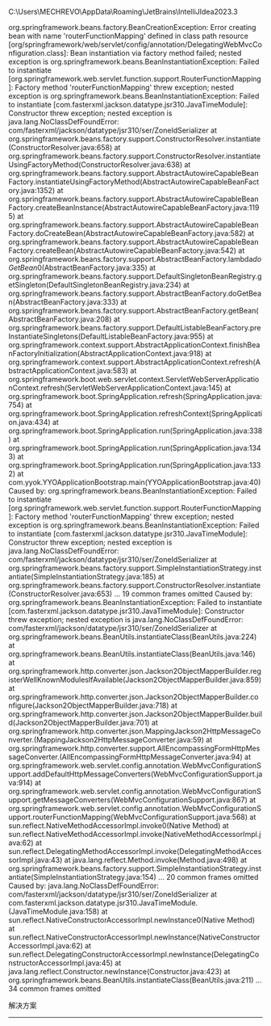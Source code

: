 C:\Users\MECHREVO\AppData\Roaming\JetBrains\IntelliJIdea2023.3





org.springframework.beans.factory.BeanCreationException: Error creating bean with name 'routerFunctionMapping' defined in class path resource [org/springframework/web/servlet/config/annotation/DelegatingWebMvcConfiguration.class]: Bean instantiation via factory method failed; nested exception is org.springframework.beans.BeanInstantiationException: Failed to instantiate [org.springframework.web.servlet.function.support.RouterFunctionMapping]: Factory method 'routerFunctionMapping' threw exception; nested exception is org.springframework.beans.BeanInstantiationException: Failed to instantiate [com.fasterxml.jackson.datatype.jsr310.JavaTimeModule]: Constructor threw exception; nested exception is java.lang.NoClassDefFoundError: com/fasterxml/jackson/datatype/jsr310/ser/ZoneIdSerializer
at org.springframework.beans.factory.support.ConstructorResolver.instantiate(ConstructorResolver.java:658)
at org.springframework.beans.factory.support.ConstructorResolver.instantiateUsingFactoryMethod(ConstructorResolver.java:638)
at org.springframework.beans.factory.support.AbstractAutowireCapableBeanFactory.instantiateUsingFactoryMethod(AbstractAutowireCapableBeanFactory.java:1352)
at org.springframework.beans.factory.support.AbstractAutowireCapableBeanFactory.createBeanInstance(AbstractAutowireCapableBeanFactory.java:1195)
at org.springframework.beans.factory.support.AbstractAutowireCapableBeanFactory.doCreateBean(AbstractAutowireCapableBeanFactory.java:582)
at org.springframework.beans.factory.support.AbstractAutowireCapableBeanFactory.createBean(AbstractAutowireCapableBeanFactory.java:542)
at org.springframework.beans.factory.support.AbstractBeanFactory.lambda$doGetBean$0(AbstractBeanFactory.java:335)
at org.springframework.beans.factory.support.DefaultSingletonBeanRegistry.getSingleton(DefaultSingletonBeanRegistry.java:234)
at org.springframework.beans.factory.support.AbstractBeanFactory.doGetBean(AbstractBeanFactory.java:333)
at org.springframework.beans.factory.support.AbstractBeanFactory.getBean(AbstractBeanFactory.java:208)
at org.springframework.beans.factory.support.DefaultListableBeanFactory.preInstantiateSingletons(DefaultListableBeanFactory.java:955)
at org.springframework.context.support.AbstractApplicationContext.finishBeanFactoryInitialization(AbstractApplicationContext.java:918)
at org.springframework.context.support.AbstractApplicationContext.refresh(AbstractApplicationContext.java:583)
at org.springframework.boot.web.servlet.context.ServletWebServerApplicationContext.refresh(ServletWebServerApplicationContext.java:145)
at org.springframework.boot.SpringApplication.refresh(SpringApplication.java:754)
at org.springframework.boot.SpringApplication.refreshContext(SpringApplication.java:434)
at org.springframework.boot.SpringApplication.run(SpringApplication.java:338)
at org.springframework.boot.SpringApplication.run(SpringApplication.java:1343)
at org.springframework.boot.SpringApplication.run(SpringApplication.java:1332)
at com.yyok.YYOApplicationBootstrap.main(YYOApplicationBootstrap.java:40)
Caused by: org.springframework.beans.BeanInstantiationException: Failed to instantiate [org.springframework.web.servlet.function.support.RouterFunctionMapping]: Factory method 'routerFunctionMapping' threw exception; nested exception is org.springframework.beans.BeanInstantiationException: Failed to instantiate [com.fasterxml.jackson.datatype.jsr310.JavaTimeModule]: Constructor threw exception; nested exception is java.lang.NoClassDefFoundError: com/fasterxml/jackson/datatype/jsr310/ser/ZoneIdSerializer
at org.springframework.beans.factory.support.SimpleInstantiationStrategy.instantiate(SimpleInstantiationStrategy.java:185)
at org.springframework.beans.factory.support.ConstructorResolver.instantiate(ConstructorResolver.java:653)
... 19 common frames omitted
Caused by: org.springframework.beans.BeanInstantiationException: Failed to instantiate [com.fasterxml.jackson.datatype.jsr310.JavaTimeModule]: Constructor threw exception; nested exception is java.lang.NoClassDefFoundError: com/fasterxml/jackson/datatype/jsr310/ser/ZoneIdSerializer
at org.springframework.beans.BeanUtils.instantiateClass(BeanUtils.java:224)
at org.springframework.beans.BeanUtils.instantiateClass(BeanUtils.java:146)
at org.springframework.http.converter.json.Jackson2ObjectMapperBuilder.registerWellKnownModulesIfAvailable(Jackson2ObjectMapperBuilder.java:859)
at org.springframework.http.converter.json.Jackson2ObjectMapperBuilder.configure(Jackson2ObjectMapperBuilder.java:718)
at org.springframework.http.converter.json.Jackson2ObjectMapperBuilder.build(Jackson2ObjectMapperBuilder.java:701)
at org.springframework.http.converter.json.MappingJackson2HttpMessageConverter.<init>(MappingJackson2HttpMessageConverter.java:59)
at org.springframework.http.converter.support.AllEncompassingFormHttpMessageConverter.<init>(AllEncompassingFormHttpMessageConverter.java:94)
at org.springframework.web.servlet.config.annotation.WebMvcConfigurationSupport.addDefaultHttpMessageConverters(WebMvcConfigurationSupport.java:914)
at org.springframework.web.servlet.config.annotation.WebMvcConfigurationSupport.getMessageConverters(WebMvcConfigurationSupport.java:867)
at org.springframework.web.servlet.config.annotation.WebMvcConfigurationSupport.routerFunctionMapping(WebMvcConfigurationSupport.java:568)
at sun.reflect.NativeMethodAccessorImpl.invoke0(Native Method)
at sun.reflect.NativeMethodAccessorImpl.invoke(NativeMethodAccessorImpl.java:62)
at sun.reflect.DelegatingMethodAccessorImpl.invoke(DelegatingMethodAccessorImpl.java:43)
at java.lang.reflect.Method.invoke(Method.java:498)
at org.springframework.beans.factory.support.SimpleInstantiationStrategy.instantiate(SimpleInstantiationStrategy.java:154)
... 20 common frames omitted
Caused by: java.lang.NoClassDefFoundError: com/fasterxml/jackson/datatype/jsr310/ser/ZoneIdSerializer
at com.fasterxml.jackson.datatype.jsr310.JavaTimeModule.<init>(JavaTimeModule.java:158)
at sun.reflect.NativeConstructorAccessorImpl.newInstance0(Native Method)
at sun.reflect.NativeConstructorAccessorImpl.newInstance(NativeConstructorAccessorImpl.java:62)
at sun.reflect.DelegatingConstructorAccessorImpl.newInstance(DelegatingConstructorAccessorImpl.java:45)
at java.lang.reflect.Constructor.newInstance(Constructor.java:423)
at org.springframework.beans.BeanUtils.instantiateClass(BeanUtils.java:211)
... 34 common frames omitted

解决方案


-----------------------------------------------------------------------------------------------------------

